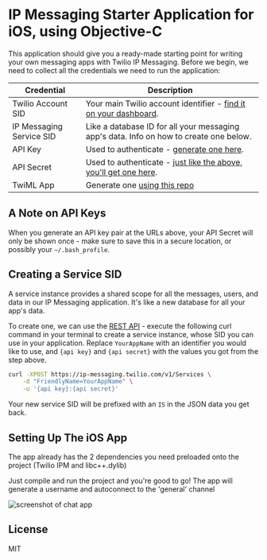 
# IP Messaging Starter Application for iOS, using Objective-C

This application should give you a ready-made starting point for writing your
own messaging apps with Twilio IP Messaging. Before we begin, we need to collect
all the credentials we need to run the application:

Credential | Description
---------- | -----------
Twilio Account SID | Your main Twilio account identifier - [find it on your dashboard](https://www.twilio.com/user/account).
IP Messaging Service SID | Like a database ID for all your messaging app's data. Info on how to create one below.
API Key | Used to authenticate - [generate one here](https://www.twilio.com/user/account/messaging/dev-tools/api-keys).
API Secret | Used to authenticate - [just like the above, you'll get one here](https://www.twilio.com/user/account/messaging/dev-tools/api-keys).
TwiML App | Generate one [using this repo](https://github.com/twilio/mobile-quickstart)

## A Note on API Keys

When you generate an API key pair at the URLs above, your API Secret will only
be shown once - make sure to save this in a secure location, 
or possibly your `~/.bash_profile`.

## Creating a Service SID

A service instance provides a shared scope for all the messages, users, and data
in our IP Messaging application. It's like a new database for all your app's data.

To create one, we can use the [REST API](/docs/api/ip-messaging/rest) - execute 
the following curl command in your terminal to create a service instance, whose 
SID you can use in your application. Replace `YourAppName` with an identifier
you would like to use, and `{api key}` and `{api secret}` with the values you
got from the step above.

```bash
curl -XPOST https://ip-messaging.twilio.com/v1/Services \
    -d "FriendlyName=YourAppName" \
    -u '{api key}:{api secret}'
```

Your new service SID will be prefixed with an `IS` in the JSON data you get back.

## Setting Up The iOS App

The app already has the 2 dependencies you need preloaded onto the project (Twilio IPM and libc++.dylib)

Just compile and run the project and you're good to go! The app will generate a username and autoconnect to the 'general' channel

![screenshot of chat app](http://i.imgur.com/WOpm5qe.png)

## License

MIT
